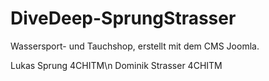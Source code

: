 # DiveDeep-SprungStrasser
Wassersport- und Tauchshop, erstellt mit dem CMS Joomla.

Lukas Sprung 4CHITM\n
Dominik Strasser 4CHITM
